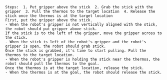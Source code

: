 
    Steps:  1. Put gripper above the stick  2. Grab the stick with the gripper  3. Pull the thermos to the target location  4. Release the stick once the thermos is at the target location
    First, put the gripper above the stick.
    - When the robot's gripper is not vertically aligned with the stick, the robot should put gripper above stick.
    If the stick is to the left of the gripper, move the gripper across to the stick.
    - When the stick is left of the robot's gripper and the robot's gripper is open, the robot should grab stick.
    Once the stick is grabbed, it's time to start pulling. Pull the thermos to the target location.
    - When the robot's gripper is holding the stick near the thermos, the robot should pull the thermos to the goal.
    Once the thermos is at the target location, release the stick.
    - When the thermos is at the goal, the robot should release the stick.